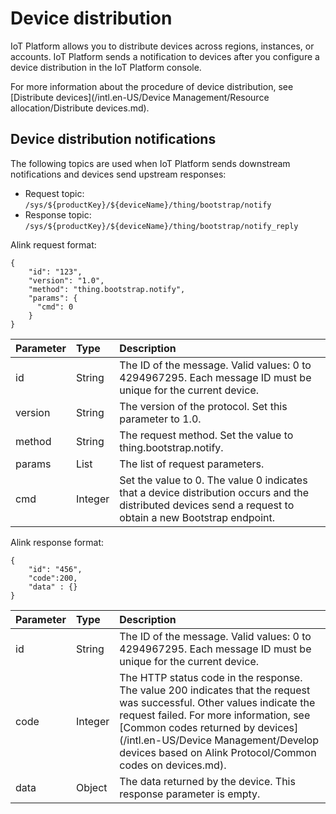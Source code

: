 # Device distribution

IoT Platform allows you to distribute devices across regions, instances, or accounts. IoT Platform sends a notification to devices after you configure a device distribution in the IoT Platform console.

For more information about the procedure of device distribution, see [Distribute devices](/intl.en-US/Device Management/Resource allocation/Distribute devices.md).

## Device distribution notifications

The following topics are used when IoT Platform sends downstream notifications and devices send upstream responses:

-   Request topic: `/sys/${productKey}/${deviceName}/thing/bootstrap/notify`
-   Response topic: `/sys/${productKey}/${deviceName}/thing/bootstrap/notify_reply`

Alink request format:

```
{
    "id": "123",
    "version": "1.0",
    "method": "thing.bootstrap.notify", 
    "params": {
      "cmd": 0
    }
}
```

|Parameter|Type|Description|
|:--------|:---|:----------|
|id|String|The ID of the message. Valid values: 0 to 4294967295. Each message ID must be unique for the current device.|
|version|String|The version of the protocol. Set this parameter to 1.0.|
|method|String|The request method. Set the value to thing.bootstrap.notify.|
|params|List|The list of request parameters.|
|cmd|Integer|Set the value to 0. The value 0 indicates that a device distribution occurs and the distributed devices send a request to obtain a new Bootstrap endpoint.|

Alink response format:

```
{
    "id": "456",
    "code":200,
    "data" : {}
}
```

|Parameter|Type|Description|
|:--------|:---|:----------|
|id|String|The ID of the message. Valid values: 0 to 4294967295. Each message ID must be unique for the current device.|
|code|Integer|The HTTP status code in the response. The value 200 indicates that the request was successful. Other values indicate the request failed. For more information, see [Common codes returned by devices](/intl.en-US/Device Management/Develop devices based on Alink Protocol/Common codes on devices.md).|
|data|Object|The data returned by the device. This response parameter is empty.|

